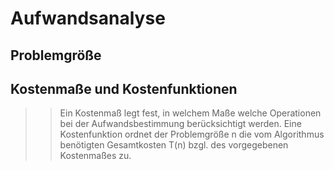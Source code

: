 # Aufwandsanalyse

## Problemgröße

## Kostenmaße und Kostenfunktionen

>> Ein Kostenmaß legt fest, in welchem Maße welche Operationen bei der Aufwandsbestimmung berücksichtigt werden. Eine Kostenfunktion ordnet der Problemgröße n die vom Algorithmus benötigten Gesamtkosten T(n) bzgl. des vorgegebenen Kostenmaßes zu. 
